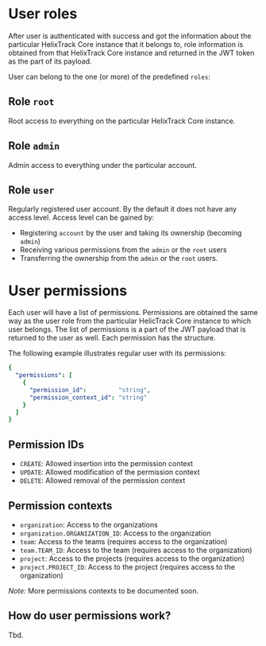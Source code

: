 # User roles

After user is authenticated with success and got the information about the particular HelixTrack Core
instance that it belongs to, role information is obtained from that HelixTrack Core instance and returned in the JWT token
as the part of its payload.

User can belong to the one (or more) of the predefined `roles`:

## Role `root`

Root access to everything on the particular HelixTrack Core instance.

## Role `admin`

Admin access to everything under the particular account.

## Role `user`

Regularly registered user account. By the default it does not have any access
level. Access level can be gained by:

- Registering `account` by the user and taking its ownership (becoming `admin`)
- Receiving various permissions from the `admin` or the `root` users
- Transferring the ownership from the `admin` or the `root` users.

# User permissions

Each user will have a list of permissions. Permissions are obtained the same way as the user role from the particular HelicTrack Core instance to which user belongs.
The list of permissions is a part of the JWT payload that is returned to the user as well. Each permission has the structure.

The following example illustrates regular user with its permissions:

```yaml
{
  "permissions": [
    {
      "permission_id":         "string",
      "permission_context_id": "string"
    }
  ]
}
```

## Permission IDs

- `CREATE`: Allowed insertion into the permission context
- `UPDATE`: Allowed modification of the permission context
- `DELETE`: Allowed removal of the permission context

## Permission contexts

- `organization`: Access to the organizations
- `organization.ORGANIZATION_ID`: Access to the organization
- `team`: Access to the teams (requires access to the organization)
- `team.TEAM_ID`: Access to the team (requires access to the organization)
- `project`: Access to the projects (requires access to the organization)
- `project.PROJECT_ID`: Access to the project (requires access to the organization)

*Note:* More permissions contexts to be documented soon.

## How do user permissions work?

Tbd.